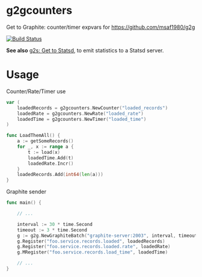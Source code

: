 # g2gcounters

Get to Graphite: counter/timer expvars for https://github.com/msaf1980/g2g

[![Build Status][1]][2]

[1]: https://secure.travis-ci.org/peterbourgon/g2g.png
[2]: http://www.travis-ci.org/peterbourgon/g2g

**See also** [g2s: Get to Statsd](https://github.com/peterbourgon/g2s), to emit
statistics to a Statsd server.

# Usage

Counter/Rate/Timer use

```go
var (
    loadedRecords = g2gcounters.NewCounter("loaded_records")
    loadedRate = g2gcounters.NewRate("loaded_rate")
    loadedTime = g2gcounters.NewTimer("loaded_time")
)

func LoadThemAll() {
    a := getSomeRecords()
    for _, x := range a {
        t := load(x)
        loadedTime.Add(t)
        loadedRate.Incr()
    }
    loadedRecords.Add(int64(len(a)))
}
```

Graphite sender

```go
func main() {

    // ...

    interval := 30 * time.Second
    timeout := 3 * time.Second
    g := g2g.NewGraphiteBatch("graphite-server:2003", interval, timeout, 4096)
    g.Register("foo.service.records.loaded", loadedRecords)
    g.Register("foo.service.records.loaded.rate", loadedRate)
    g.MRegister("foo.service.records.load_time", loadedTime)

    // ...
}
```
